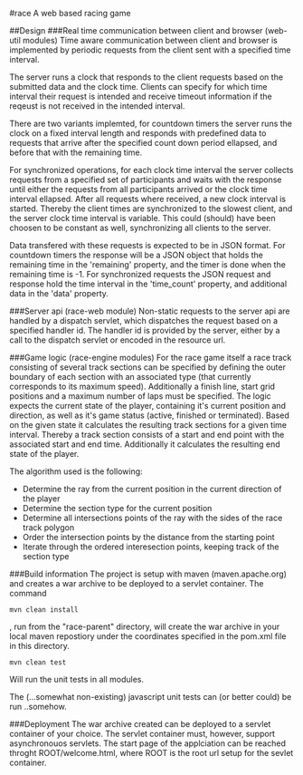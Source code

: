 #race
A web based racing game

##Design
###Real time communication between client and browser (web-util modules)
Time aware communication between client and browser is implemented by periodic requests from the client sent with a specified time interval.

The server runs a clock that responds to the client requests based on the submitted data and the clock time. Clients can specify for which time interval their request is intended and receive timeout information if the reqeust is not received in the intended interval.

There are two variants implemted, for countdown timers the server runs the clock on a fixed interval length and responds with predefined data to requests that arrive after the specified count down period ellapsed, and before that with the remaining time.

For synchronized operations, for each clock time interval the server collects requests from a specified set of participants and waits with the response until either the requests from all participants arrived or the clock time interval ellapsed. After all requests where received, a new clock interval is started. Thereby the client times are synchronized to the slowest client, and the server clock time interval is variable. This could (should) have been choosen to be constant as well, synchronizing all clients to the server.

Data transfered with these requests is expected to be in JSON format. For countdown timers the response will be a JSON object that holds the remaining time in the 'remaining' property, and the timer is done when the remaining time is -1. For synchronized requests the JSON request and response hold the time interval in the 'time_count' property, and additional data in the 'data' property.

###Server api (race-web module)
Non-static requests to the server api are handled by a dispatch servlet, which dispatches the request based on a specified handler id. The handler id is provided by the server, either by a call to the dispatch servlet or encoded in the resource url.

###Game logic (race-engine modules)
For the race game itself a race track consisting of several track sections can be specified by defining the outer boundary of each section with an associated type (that currently corresponds to its maximum speed). Additionally a finish line, start grid positions and a maximum number of laps must be specified. The logic expects the current state of the player, containing it's current position and direction, as well as it's game status (active, finished or terminated). Based on the given state it calculates the resulting track sections for a given time interval. Thereby a track section consists of a start and end point with the associated start and end time. Additionally it calculates the resulting end state of the player.

The algorithm used is the following:
- Determine the ray from the current position in the current direction of the player
- Determine the section type for the current position
- Determine all intersections points of the ray with the sides of the race track polygon
- Order the intersection points by the distance from the starting point
- Iterate through the ordered interesection points, keeping track of the section type

###Build information
The project is setup with maven (maven.apache.org) and creates a war archive to be deployed to a servlet container. The command
```Shell
mvn clean install
```
, run from the "race-parent" directory, will create the war archive in your local maven repostiory under the coordinates specified in the pom.xml file in this directory.
```Shell
mvn clean test
```
Will run the unit tests in all modules.

The (...somewhat non-existing) javascript unit tests can (or better could) be run ..somehow.

###Deployment
The war archive created can be deployed to a servlet container of your choice. The servlet container must, however, support asynchronouos servlets.
The start page of the applciation can be reached throght ROOT/welcome.html, where ROOT is the root url setup for the sevlet container. 
